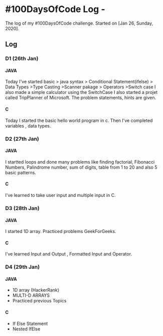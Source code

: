 # #100DaysOfCode Log - <SAYAN MANNA>

The log of my #100DaysOfCode challenge. Started on [Jan 26, Sunday, 2020].

## Log

### D1 (26th Jan)
#### JAVA
Today I've started basic > java syntax > Conditional Statement(ifelse) > Data Types >Type Casting >Scanner pakage > Operators >Switch case
I also made a simple calculator using the SwitchCase
I also started a projet called TripPlanner of Microsoft. The problem statements, hints are given.
#### C
Today I started the basic hello world program in c. Then I've completed variables , data types.
### D2 (27th Jan)
#### JAVA
I startted loops and done many problems like finding factorial, Fibonacci Numbers, Palindrome number, sum of digits, table from 1 to 20 and also 5 basic patterns.
#### C
I've learned to take user input and multiple input in C.

### D3 (28th Jan)
#### JAVA
I started 1D array. Practiced problems GeekForGeeks.
#### C
I've learned Input and Output , Formatted Input and Operator.

### D4 (29th Jan)
#### JAVA
- 1D array (HackerRank)
- MULTI-D ARRAYS
- Practiced previous Topics
#### C
- If Else Statement
- Nested IfElse 
